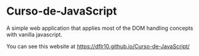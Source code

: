 # Curso-de-JavaScript
A simple web application that applies most of the DOM handling concepts with vanilla javascript.

You can see this website at https://dflr10.github.io/Curso-de-JavaScript/
